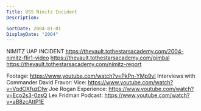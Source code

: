```yaml
---
Title: USS Nimitz Incident
Description: 

SortDate: 2004-01-01
DisplayDate: "2004"
---
```


NIMITZ UAP INCIDENT
https://thevault.tothestarsacademy.com/2004-nimitz-flir1-video
https://thevault.tothestarsacademy.com/gimbal
https://thevault.tothestarsacademy.com/nimitz-report

Footage: https://www.youtube.com/watch?v=PkPn-YMp9vI
Interviews with Commander David Fravor:
Vice: https://www.youtube.com/watch?v=VqdOXfuzDIw
Joe Rogan Experience: https://www.youtube.com/watch?v=Eco2s3-0zsQ
Lex Fridman Podcast: https://www.youtube.com/watch?v=aB8zcAttP1E